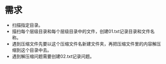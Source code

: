 # 需求

- 扫描指定目录。
- 描扫每个层级目录和每个层级目录中的文件，创建01.txt记录目录和文件名称。
- 遇到压缩文件先要以这个压缩文件名新建文件夹，再把压缩文件里的内容解压缩到这个目录中去。
- 遇到解压缩问题需要创建02.txt记录问题。
